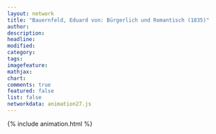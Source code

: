 ```yaml
---
layout: network
title: "Bauernfeld, Eduard von: Bürgerlich und Romantisch (1835)"
author:
description:
headline:
modified:
category:
tags:
imagefeature: 
mathjax: 
chart: 
comments: true
featured: false
list: false
networkdata: animation27.js
---
```

{% include animation.html %}
